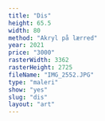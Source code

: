 ```yaml
---
title: "Dis"
height: 65.5
width: 80
method: "Akryl på lærred"
year: 2021
price: "3000"
rasterWidth: 3362
rasterHeight: 2725
fileName: "IMG_2552.JPG"
type: "maleri"
show: "yes"
slug: "dis"
layout: "art"
---
```

